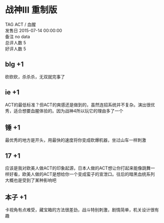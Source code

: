 



# 战神III 重制版
  
TAG ACT / 血腥  
发售日 2015-07-14 00:00:00  
备注 no data  
总评人数 5  
好评人数 5
## blg +1


砍砍砍，杀杀杀，无双就完事了
## ie +1


ACT的最低标准？但ACT的爽感还是做到的，虽然连招系统并不复杂。演出很优秀，适合想要血腥体验的。因为战神4所以玩它的理由多了一个
## 锤 +1


最优秀的地方是开头，用最快的速度将你变成砍爆机器，坐过山车一样刺激
## 17 +1


应该是我对欧美人做ACT的印象起源，日本人做的ACT想让你打起来能像跳舞一样好看，欧美人做的ACT是想给你一个变成蛮子的宣泄口。往后的暗黑血统系列大概也是受到了某种影响吧
## 本子 +1


卡视角有点难受，藏宝箱的方法很差劲，战斗特别刺激，剧情简单，机关设计很有趣
